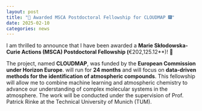 ```yaml
---
layout: post
title: "🎉 Awarded MSCA Postdoctoral Fellowship for CLOUDMAP 🎆"
date: 2025-02-10
categories: news
---
```


I am thrilled to announce that I have been awarded a **Marie Skłodowska-Curie Actions (MSCA) Postdoctoral Fellowship (**€202,125.12**)! 🌟

The project, named **CLOUDMAP**, was funded by the **European Commission under Horizon Europe**. will run for **24 months** and will focus on **data-driven methods for the identification of atmospheric compounds**. This fellowship will allow me to combine machine learning and atmospheric chemistry to advance our understanding of complex molecular systems in the atmosphere. The work will be conducted under the supervision of Prof. Patrick Rinke at the Technical University of Munich (TUM).



